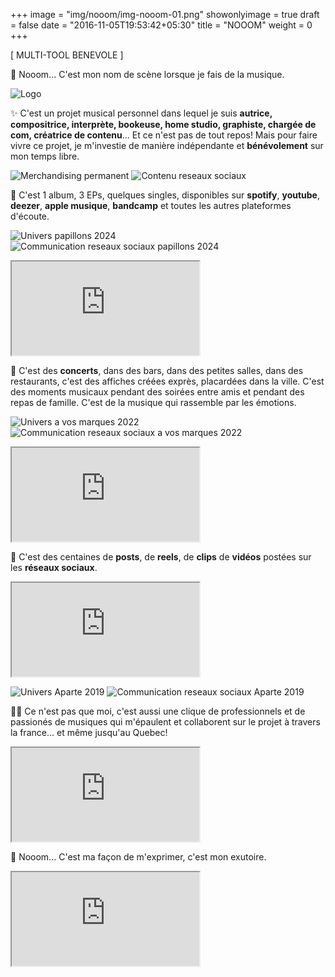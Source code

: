 +++
image = "img/nooom/img-nooom-01.png"
showonlyimage = true
draft = false
date = "2016-11-05T19:53:42+05:30"
title = "NOOOM"
weight = 0
+++


[ MULTI-TOOL BENEVOLE ]
<!--more-->

🫣 Nooom... C'est mon nom de scène lorsque je fais de la musique.


![Logo][1]

✨ C'est un projet musical personnel dans lequel je suis **autrice, compositrice, interprète, bookeuse, home studio, graphiste, chargée de com, créatrice de contenu**... Et ce n'est pas de tout repos! Mais pour faire vivre ce projet, je m'investie de manière indépendante et **bénévolement** sur mon temps libre.

![Merchandising permanent][2]
![Contenu reseaux sociaux][3]

📌 C'est 1 album, 3 EPs, quelques singles, disponibles sur **spotify**, **youtube**, **deezer**, **apple musique**, **bandcamp** et toutes les autres plateformes d'écoute.

![Univers papillons 2024][4]
![Communication reseaux sociaux papillons 2024][5]

<div class="row media-block">
    <div class="col-sm-12">
      <div class="embed-responsive embed-responsive-16by9">
        <iframe class="embed-responsive-item" 
                src="https://youtu.be/IFJ2EBZKMa0?si=vJyrjTfoq5egjfgr" 
                allowfullscreen></iframe>
      </div>
    </div>
  </div>
</p>

🎉 C'est des **concerts**, dans des bars, dans des petites salles, dans des restaurants, c'est des affiches créées exprès, placardées dans la ville. C'est des moments musicaux pendant des soirées entre amis et pendant des repas de famille. C'est de la musique qui rassemble par les émotions.

![Univers a vos marques 2022][6]
![Communication reseaux sociaux a vos marques 2022][7]

<div class="row media-block">
    <div class="col-sm-12">
      <div class="embed-responsive embed-responsive-16by9">
        <iframe class="embed-responsive-item" 
                src="https://youtu.be/CajTGOU-dkY?si=JYZEDDLUrbFGNQu8" 
                allowfullscreen></iframe>
      </div>
    </div>
  </div>
</p>

📲 C'est des centaines de **posts**, de **reels**, de **clips** de **vidéos** postées sur les **réseaux sociaux**. 

<div class="row media-block">
    <div class="col-sm-12">
      <div class="embed-responsive embed-responsive-16by9">
        <iframe class="embed-responsive-item" 
                src="https://youtu.be/7VNO_zfd6CM?si=VzdmgLdUHbc950fK" 
                allowfullscreen></iframe>
      </div>
    </div>
  </div>
</p>

![Univers Aparte 2019][8]
![Communication reseaux sociaux Aparte 2019][9]

👌🏻 Ce n'est pas que moi, c'est aussi une clique de professionnels et de passionés de musiques qui m'épaulent et collaborent sur le projet à travers la france... et même jusqu'au Quebec!

<div class="row media-block">
    <div class="col-sm-12">
      <div class="embed-responsive embed-responsive-16by9">
        <iframe class="embed-responsive-item" 
                src="https://youtu.be/vUwzsR9xCqc?si=OYYY6tEvONv1KcjS" 
                allowfullscreen></iframe>
      </div>
    </div>
  </div>
</p>

🌙 Nooom... C'est ma façon de m'exprimer, c'est mon exutoire. 

<div class="row media-block">
    <div class="col-sm-12">
      <div class="embed-responsive embed-responsive-16by9">
        <iframe class="embed-responsive-item" 
                src="https://youtu.be/vUwzsR9xCqc?si=OYYY6tEvONv1KcjS" 
                allowfullscreen></iframe>
      </div>
    </div>
  </div>
</p>

[1]: /img/nooom/img-nooom-01.png
[2]: /img/nooom/img-nooom-02.png
[3]: /img/nooom/img-nooom-03.png
[4]: /img/nooom/img-nooom-04.png
[5]: /img/nooom/img-nooom-05.png
[6]: /img/nooom/img-nooom-06.png
[7]: /img/nooom/img-nooom-07.png
[8]: /img/nooom/img-nooom-08.png
[9]: /img/nooom/img-nooom-09.png

